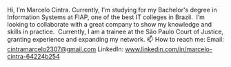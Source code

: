 Hi, I’m Marcelo Cintra.
Currently, I'm studying for my Bachelor's degree in Information Systems at FIAP, one of the best IT colleges in Brazil. 
I’m looking to collaborate with a great company to show my knowledge and skills in practice. 
Currently, I am a trainee at the São Paulo Court of Justice, granting experience and expanding my network.
📫 How to reach me:
Email: cintramarcelo2307@gmail.com
LinkedIn: www.linkedin.com/in/marcelo-cintra-64224b254
